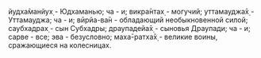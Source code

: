 йудха̄манйух̣ - Юдхаманью; ча - и; викра̄нтах̣ - могучий; уттамауджа̄х̣ - Уттамауджа; ча - и; вӣрйа-ва̄н - обладающий необыкновенной силой; саубхадрах̣ - сын Субхадры; драупадейа̄х̣ - сыновья Драупади; ча - и; сарве - все; эва - безусловно; маха̄-ратха̄х̣ - великие воины, сражающиеся на колесницах.